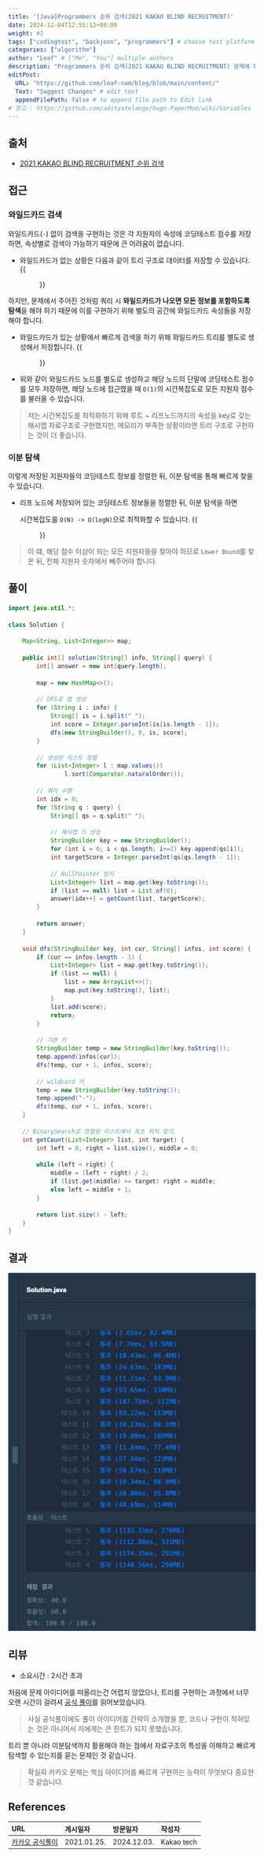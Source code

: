 ```yaml
---
title: '[Java]Programmers 순위 검색(2021 KAKAO BLIND RECRUITMENT)'
date: 2024-12-04T12:55:12+09:00
weight: #1
tags: ["codingtest", "backjoon", "programmers"] # choose test platform
categories: ["algorithm"]
author: "Leaf" # ["Me", "You"] multiple authors
description: "Programmers 순위 검색(2021 KAKAO BLIND RECRUITMENT) 문제에 대한 해설입니다."
editPost:
  URL: "https://github.com/leaf-nam/blog/blob/main/content/"
  Text: "Suggest Changes" # edit text
  appendFilePath: false # to append file path to Edit link
# 참고 : https://github.com/adityatelange/hugo-PaperMod/wiki/Variables
---
```


## 출처

- [2021 KAKAO BLIND RECRUITMENT 순위 검색](https://school.programmers.co.kr/learn/courses/30/lessons/72412)

## 접근

### 와일드카드 검색

와일드카드(`-`) 없이 검색을 구현하는 것은 각 지원자의 속성에 코딩테스트 점수를 저장하면, 속성별로 검색이 가능하기 때문에 큰 어려움이 없습니다.

- 와일드카드가 없는 상황은 다음과 같이 트리 구조로 데이터를 저장할 수 있습니다.
{{<figure src="solve1.png" alt="트리 구조" caption="트리 구조로 지원자 정보를 저장합니다. 리프 노드에는 리스트로 코딩테스트 점수를 저장합니다.">}}

하지만, 문제에서 주어진 것처럼 쿼리 시 **와일드카드가 나오면 모든 정보를 포함하도록 탐색**을 해야 하기 때문에 이를 구현하기 위해 별도의 공간에 와일드카드 속성들을 저장해야 합니다.

- 와일드카드가 있는 상황에서 빠르게 검색을 하기 위해 와일드카드 트리를 별도로 생성해서 저장합니다.
{{<figure src="solve2.png" alt="와일드카드 트리 구조" caption="와일드카드 노드를 별도로 저장합니다.">}}

- 위와 같이 와일드카드 노드를 별도로 생성하고 해당 노드의 단말에 코딩테스트 점수를 모두 저장하면, 해당 노드에 접근했을 때 `O(1)`의 시간복잡도로 모든 지원자 점수를 불러올 수 있습니다.

> 저는 시간복잡도를 최적화하기 위해 루트 ~ 리프노드까지의 속성을 key로 갖는 해시맵 자료구조로 구현했지만, 메모리가 부족한 상황이라면 트리 구조로 구현하는 것이 더 좋습니다.

### 이분 탐색

이렇게 저장된 지원자들의 코딩테스트 정보를 정렬한 뒤, 이분 탐색을 통해 빠르게 찾을 수 있습니다.

- 리프 노드에 저장되어 있는 코딩테스트 정보들을 정렬한 뒤, 이분 탐색을 하면
  
  시간복잡도를 `O(N) -> O(logN)`으로 최적화할 수 있습니다.
{{<figure src="solve3.png" alt="이분 탐색" caption="이분 탐색으로 해당 점수(200)보다 크거나 같은 지원자들을 3번만에 찾을 수 있습니다.">}}
> 이 떄, 해당 점수 이상이 되는 모든 지원자들을 찾아야 하므로 `Lower Bound`를 찾은 뒤, 전체 지원자 숫자에서 빼주어야 합니다.

## 풀이

```java
import java.util.*;

class Solution {
    
    Map<String, List<Integer>> map;
    
    public int[] solution(String[] info, String[] query) {
        int[] answer = new int[query.length];
        
        map = new HashMap<>();
				
        // DFS로 맵 생성        
        for (String i : info) {
            String[] is = i.split(" ");
            int score = Integer.parseInt(is[is.length - 1]);
            dfs(new StringBuilder(), 0, is, score);
        }
        
        // 생성된 리스트 정렬
        for (List<Integer> l : map.values()) 
		        l.sort(Comparator.naturalOrder());
        
        // 쿼리 수행
        int idx = 0;
        for (String q : query) {
            String[] qs = q.split(" ");

            // 해시맵 키 생성
            StringBuilder key = new StringBuilder();
            for (int i = 0; i < qs.length; i+=2) key.append(qs[i]);
            int targetScore = Integer.parseInt(qs[qs.length - 1]);
            
            // NullPointer 방지
            List<Integer> list = map.get(key.toString());
            if (list == null) list = List.of(0);
            answer[idx++] = getCount(list, targetScore);
        }
        
        return answer;
    }
    
    void dfs(StringBuilder key, int cur, String[] infos, int score) {
        if (cur == infos.length - 1) {
            List<Integer> list = map.get(key.toString());
            if (list == null) {
                list = new ArrayList<>();
                map.put(key.toString(), list);
            }
            list.add(score);
            return;
        }
        
        // 기본 키
        StringBuilder temp = new StringBuilder(key.toString());
        temp.append(infos[cur]);
        dfs(temp, cur + 1, infos, score);
        
        // wildcard 키
        temp = new StringBuilder(key.toString());
        temp.append("-");
        dfs(temp, cur + 1, infos, score);
    }
    
    // BinarySearch로 정렬된 리스트에서 최소 위치 찾기
    int getCount(List<Integer> list, int target) {
        int left = 0, right = list.size(), middle = 0;
        
        while (left < right) {
            middle = (left + right) / 2;
            if (list.get(middle) >= target) right = middle;
            else left = middle + 1;
        }
        
        return list.size() - left;
    }
}
```

## 결과
![result](result.png)

## 리뷰

- 소요시간 : 2시간 초과

처음에 문제 아이디어를 떠올리는건 어렵지 않았으나, 트리를 구현하는 과정에서 너무 오랜 시간이 걸려셔 [공식 풀이](https://tech.kakao.com/posts/420)를 읽어보았습니다.
> 사실 공식풀이에도 풀이 아이디어를 간략히 소개했을 뿐, 코드나 구현이 적혀있는 것은 아니어서 저에게는 큰 힌트가 되지 못했습니다.

트리 뿐 아니라 이분탐색까지 활용해야 하는 점에서 자료구조의 특성을 이해하고 빠르게 탐색할 수 있는지를 묻는 문제인 것 같습니다.
> 확실히 카카오 문제는 핵심 아이디어를 빠르게 구현하는 능력이 무엇보다 중요한 것 같습니다.

## References

| URL                                          | 게시일자 | 방문일자 | 작성자 |
|:---------------------------------------------| :------- | :------- | :----- |
| [카카오 공식풀이](https://tech.kakao.com/posts/420) | 2021.01.25.|2024.12.03.|Kakao tech|